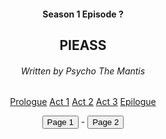 <a id="top"></a>
<center>
<h4>Season 1 Episode ?</h4>
<h2>PIEASS</h2>
<h6>Written by Psycho The Mantis</h6>
</center>

<center>
<a href="#prologue" class="EpButtons">Prologue</a>
<a href="#act-1" class="EpButtons">Act 1</a>
<a href="#act-2" class="EpButtons">Act 2</a>
<a href="#act-3" class="EpButtons">Act 3</a>
<a href="#epilogue" class="EpButtons">Epilogue</a>
</center>
<p style="text-align: center"><button onclick="pageTurn('act1')">Page 1</button> - <button onclick="pageTurn('act2')">Page 2</button></p>

<div id="act1" style="display: none">
Naoshi: Alright, gang. Let's see how this markdown business works.

Nonnie: ... You already lost me.

Naoshi: But this could *revolutionize* the way we write our eps!

Nonnie: Meh. Fine. I'll try it.

Naoshi: ~~Disregard this.~~

Avi: <span style="color: red">Hey, check it out!</span>

Nonnie: I see you found the markers.

Hunter: Uh... Naoshi?

Naoshi-Happy: Hey, Hunter! Come on, give this a go!

Dr. Wily: *What is the meaning of this?!*

Avi: Aw, it's the fun police...
</div>

<div id="act2" style="display: none">
Hunter: So we're turning pages now?

Nonnie: Seems like it.

Dr. Wily: *Where* do you think you're going?

Avi: Quick, turn the page again!
</div>

<div id="targetDiv"></div>

<script src="assets/js/EpFormatter.js"></script>
<script src="assets/js/script-pageturn.js"></script>